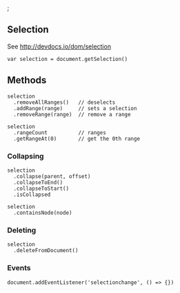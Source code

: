 ;

Selection
---------

See <a href="http://devdocs.io/dom/selection" class="uri">http://devdocs.io/dom/selection</a>

    var selection = document.getSelection()

Methods
-------

    selection
      .removeAllRanges()   // deselects
      .addRange(range)     // sets a selection
      .removeRange(range)  // remove a range

    selection
      .rangeCount          // ranges
      .getRangeAt(0)       // get the 0th range

### Collapsing

    selection
      .collapse(parent, offset)
      .collapseToEnd()
      .collapseToStart()
      .isCollapsed

    selection
      .containsNode(node)

### Deleting

    selection
      .deleteFromDocument()

### Events

    document.addEventListener('selectionchange', () => {})

